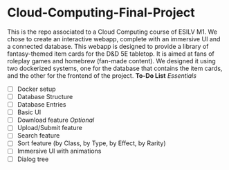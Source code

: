 # Cloud-Computing-Final-Project
This is the repo associated to a Cloud Computing course of ESILV M1. 
We chose to create an interactive webapp, complete with an immersive UI and a connected database. This webapp is designed to provide a library of fantasy-themed item cards for the D&D 5E tabletop. It is aimed at fans of roleplay games and homebrew (fan-made content). 
We designed it using two dockerized systems, one for the database that contains the item cards, and the other for the frontend of the project.
**To-Do List**
*Essentials*
- [ ] Docker setup
- [ ] Database Structure
- [ ] Database Entries
- [ ] Basic UI
- [ ] Download feature
*Optional*
- [ ] Upload/Submit feature
- [ ] Search feature
- [ ] Sort feature (by Class, by Type, by Effect, by Rarity)
- [ ] Immersive UI with animations
- [ ] Dialog tree
